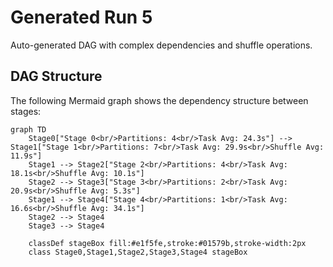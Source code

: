 # Generated Run 5

Auto-generated DAG with complex dependencies and shuffle operations.

## DAG Structure

The following Mermaid graph shows the dependency structure between stages:

```mermaid
graph TD
    Stage0["Stage 0<br/>Partitions: 4<br/>Task Avg: 24.3s"] --> Stage1["Stage 1<br/>Partitions: 7<br/>Task Avg: 29.9s<br/>Shuffle Avg: 11.9s"]
    Stage1 --> Stage2["Stage 2<br/>Partitions: 4<br/>Task Avg: 18.1s<br/>Shuffle Avg: 10.1s"]
    Stage2 --> Stage3["Stage 3<br/>Partitions: 2<br/>Task Avg: 20.9s<br/>Shuffle Avg: 5.3s"]
    Stage1 --> Stage4["Stage 4<br/>Partitions: 1<br/>Task Avg: 16.6s<br/>Shuffle Avg: 34.1s"]
    Stage2 --> Stage4
    Stage3 --> Stage4

    classDef stageBox fill:#e1f5fe,stroke:#01579b,stroke-width:2px
    class Stage0,Stage1,Stage2,Stage3,Stage4 stageBox
```